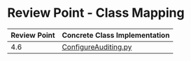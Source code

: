 # Review Point - Class Mapping

| Review Point | Concrete Class Implementation                  |             
|--------------|------------------------------------------------
| 4.6          | [ConfigureAuditing.py](ConfigureAuditing.py)   |
                                  
